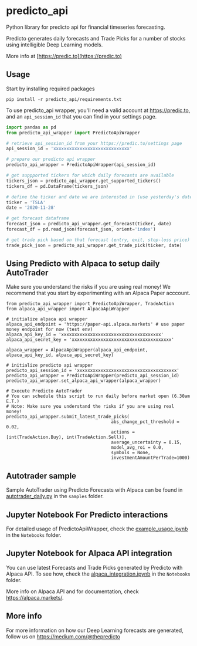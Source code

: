 # predicto_api
Python library for predicto api for financial timeseries forecasting.

Predicto generates daily forecasts and Trade Picks for a number of stocks using intelligible Deep Learning models.

More info at [https://predic.to](https://predic.to)

## Usage

Start by installing required packages

```
pip install -r predicto_api/requirements.txt
```

To use predicto_api wrapper, you'll need a valid account at https://predic.to, and an `api_session_id` that you can find in your settings page.

```python
import pandas as pd
from predicto_api_wrapper import PredictoApiWrapper

# retrieve api_session_id from your https://predic.to/settings page
api_session_id = 'xxxxxxxxxxxxxxxxxxxxxxxxxxxxx'

# prepare our predicto api wrapper
predicto_api_wrapper = PredictoApiWrapper(api_session_id)

# get suppported tickers for which daily forecasts are available
tickers_json = predicto_api_wrapper.get_supported_tickers()
tickers_df = pd.DataFrame(tickers_json)

# define the ticker and date we are interested in (use yesterday's date to get latest)
ticker = 'TSLA'
date = '2020-11-28'

# get forecast dataframe
forecast_json = predicto_api_wrapper.get_forecast(ticker, date)
forecast_df = pd.read_json(forecast_json, orient='index')

# get trade pick based on that forecast (entry, exit, stop-loss price)
trade_pick_json = predicto_api_wrapper.get_trade_pick(ticker, date)
```
## Using Predicto with Alpaca to setup daily AutoTrader
Make sure you understand the risks if you are using real money!
We recommend that you start by experimenting with an Alpaca Paper acccount.

```
from predicto_api_wrapper import PredictoApiWrapper, TradeAction
from alpaca_api_wrapper import AlpacaApiWrapper

# initialize alpaca api wrapper
alpaca_api_endpoint = 'https://paper-api.alpaca.markets' # use paper money endpoint for now (test env)
alpaca_api_key_id = 'xxxxxxxxxxxxxxxxxxxxxxxxxxxxxxxxxxxxxx'
alpaca_api_secret_key = 'xxxxxxxxxxxxxxxxxxxxxxxxxxxxxxxxxxxxxx'

alpaca_wrapper = AlpacaApiWrapper(alpaca_api_endpoint, alpaca_api_key_id, alpaca_api_secret_key)

# initialize predicto api wrapper
predicto_api_session_id = 'xxxxxxxxxxxxxxxxxxxxxxxxxxxxxxxxxxxxxx'
predicto_api_wrapper = PredictoApiWrapper(predicto_api_session_id)
predicto_api_wrapper.set_alpaca_api_wrapper(alpaca_wrapper)

# Execute Predicto AutoTrader
# You can schedule this script to run daily before market open (6.30am E.T.)
# Note: Make sure you understand the risks if you are using real money!
predicto_api_wrapper.submit_latest_trade_picks(
                                        abs_change_pct_threshold = 0.02,
                                        actions = [int(TradeAction.Buy), int(TradeAction.Sell)],
                                        average_uncertainty = 0.15,
                                        model_avg_roi = 0.0,
                                        symbols = None,
                                        investmentAmountPerTrade=1000)
```

## Autotrader sample

Sample AutoTrader using Predicto Forecasts with Alpaca can be found in [autotrader_daily.py](samples/autotrader_daily.py) in the `samples` folder.

## Jupyter Notebook For Predicto interactions

For detailed usage of PredictoApiWrapper, check the [example_usage.ipynb](Notebooks/example_usage.ipynb) in the `Notebooks` folder.

## Jupyter Notebook for Alpaca API integration

You can use latest Forecasts and Trade Picks generated by Predicto with Alpaca API. To see how, check the [alpaca_integration.ipynb](Notebooks/alpaca_integration.ipynb) in the `Notebooks` folder.

More info on Alpaca API and for documentation, check https://alpaca.markets/.

## More info

For more information on how our Deep Learning forecasts are generated, follow us on https://medium.com/@thepredicto
